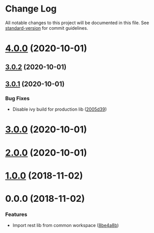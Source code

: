 # Change Log

All notable changes to this project will be documented in this file. See [standard-version](https://github.com/conventional-changelog/standard-version) for commit guidelines.

<a name="4.0.0"></a>
# [4.0.0](https://github.com/ngxp/rest/compare/v3.0.2...v4.0.0) (2020-10-01)



<a name="3.0.2"></a>
## [3.0.2](https://github.com/ngxp/rest/compare/v3.0.1...v3.0.2) (2020-10-01)



<a name="3.0.1"></a>
## [3.0.1](https://github.com/ngxp/rest/compare/v3.0.0...v3.0.1) (2020-10-01)


### Bug Fixes

* Disable ivy build for production lib ([2005d39](https://github.com/ngxp/rest/commit/2005d39))



<a name="3.0.0"></a>
# [3.0.0](https://github.com/ngxp/rest/compare/v2.0.0...v3.0.0) (2020-10-01)



<a name="2.0.0"></a>
# [2.0.0](https://github.com/ngxp/rest/compare/v1.0.1...v2.0.0) (2020-10-01)



<a name="1.0.0"></a>
# [1.0.0](https://github.com/ngxp/rest/compare/v0.0.0...v1.0.0) (2018-11-02)



<a name="0.0.0"></a>
# 0.0.0 (2018-11-02)


### Features

* Import rest lib from common workspace ([8be4a8b](https://github.com/ngxp/rest/commit/8be4a8b))
